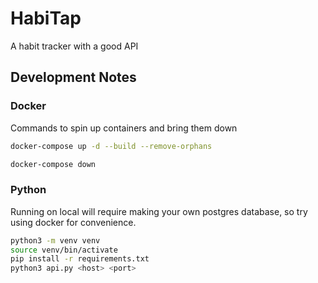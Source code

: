 # HabiTap
A habit tracker with a good API

## Development Notes

### Docker

Commands to spin up containers and bring them down

```sh
docker-compose up -d --build --remove-orphans

docker-compose down
```

### Python

Running on local will require making your own postgres database, so try using docker for convenience.

```sh
python3 -m venv venv
source venv/bin/activate
pip install -r requirements.txt
python3 api.py <host> <port>
```

